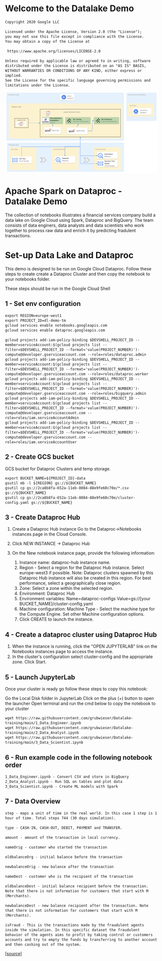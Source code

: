# Welcome to the Datalake Demo 

    Copyright 2020 Google LLC

    Licensed under the Apache License, Version 2.0 (the "License");
    you may not use this file except in compliance with the License.
    You may obtain a copy of the License at

     https://www.apache.org/licenses/LICENSE-2.0

    Unless required by applicable law or agreed to in writing, software
    distributed under the License is distributed on an "AS IS" BASIS,
    WITHOUT WARRANTIES OR CONDITIONS OF ANY KIND, either express or implied.
    See the License for the specific language governing permissions and
    limitations under the License.

![test](assets/Lake_architecture.png)



# Apache Spark on Dataproc - Datalake Demo

The collection of notebooks illustrates a financial services company build a data lake on Google Cloud using Spark, Dataproc and BigQuery. The team consists of data enginers, data analysts and data scientists who work together to process raw data and enrich it by predicting fradulent transactions.

# Set-up Data Lake and Dataproc
This demo is designed to be run on Google Cloud Dataproc. Follow these steps to create create a Dataproc Cluster and then copy the notebook to your notebooks folder.

These steps should be run in the Google Cloud Shell

## 1 - Set env configuration
```
export REGION=europe-west1
export PROJECT_ID=dl-demo-tm
gcloud services enable notebooks.googleapis.com
gcloud services enable dataproc.googleapis.com

gcloud projects add-iam-policy-binding $DEVSHELL_PROJECT_ID --member=serviceAccount:$(gcloud projects list --filter=$DEVSHELL_PROJECT_ID --format='value(PROJECT_NUMBER)')-compute@developer.gserviceaccount.com --role=roles/dataproc.admin
gcloud projects add-iam-policy-binding $DEVSHELL_PROJECT_ID --member=serviceAccount:$(gcloud projects list --filter=$DEVSHELL_PROJECT_ID --format='value(PROJECT_NUMBER)')-compute@developer.gserviceaccount.com --role=roles/dataproc.worker
gcloud projects add-iam-policy-binding $DEVSHELL_PROJECT_ID --member=serviceAccount:$(gcloud projects list --filter=$DEVSHELL_PROJECT_ID --format='value(PROJECT_NUMBER)')-compute@developer.gserviceaccount.com --role=roles/bigquery.admin
gcloud projects add-iam-policy-binding $DEVSHELL_PROJECT_ID --member=serviceAccount:$(gcloud projects list --filter=$DEVSHELL_PROJECT_ID --format='value(PROJECT_NUMBER)')-compute@developer.gserviceaccount.com --role=roles/iam.serviceAccountAdmin
gcloud projects add-iam-policy-binding $DEVSHELL_PROJECT_ID --member=serviceAccount:$(gcloud projects list --filter=$DEVSHELL_PROJECT_ID --format='value(PROJECT_NUMBER)')-compute@developer.gserviceaccount.com --role=roles/iam.serviceAccountUser
```
## 2 - Create GCS bucket
GCS bucket for Dataproc Clusters and temp storage.
```
export BUCKET_NAME=${PROJECT_ID}-data
gsutil mb -l ${REGION} gs://${BUCKET_NAME}
gsutil cp gs://2ca8b8fa-652a-11eb-8084-88e9fe60c70e/*.csv gs://${BUCKET_NAME}
gsutil cp gs://2ca8b8fa-652a-11eb-8084-88e9fe60c70e/cluster-config.yaml gs://${BUCKET_NAME}
```
## 3 - Create Dataproc Hub 

1) Create a Dataproc Hub instance
Go to the Dataproc→Notebooks instances page in the Cloud Console.

2) Click NEW INSTANCE → Dataproc Hub

3) On the New notebook instance page, provide the following information:

    1) Instance name: dataproc-hub instance name.
    2) Region - Select a region for the Dataproc Hub instance. Select europe-west3 if possible. Note: Dataproc clusters spawned by this Dataproc Hub instance will also be created in this region.
    For best performance, select a geographically close region.
    3) Zone: Select a zone within the selected region.
    4) Environment: Dataproc Hub
    5) Environment variables: Name=dataproc-configs Value=gs://[your BUCKET_NAME]/cluster-config.yaml
    6) Machine configuration: Machine Type - Select the machine type for the Compute Engine. Set other Machine configuration options.
    7) Click CREATE to launch the instance.

## 4 - Create a dataproc cluster using Dataproc Hub

1) When the instance is running, click the "OPEN JUPYTERLAB" link on the Notebooks instances page to access the instance.
2) In the cluster's configuration select cluster-config and the appropriate zone. Click Start.


## 5 - Launch JupyterLab
Once your cluster is ready go follow these steps to copy this notebook:

Go the Local Disk folder in JupyterLab
Click on the plus (+) button to open the launcher
Open terminal and run the cmd below to copy the notebook to your cluster
```
wget https://raw.githubusercontent.com/grubwieser/Datalake-training/main/1_Data_Engineer.ipynb
wget https://raw.githubusercontent.com/grubwieser/Datalake-training/main/2_Data_Analyst.ipynb
wget https://raw.githubusercontent.com/grubwieser/Datalake-training/main/3_Data_Scientist.ipynb
```
## 6 - Run example code in the following notebook order 
```
1_Data_Engineer.ipynb - Convert CSV and store in BigQuery 
2_Data_Analyst.ipynb - Run SQL on tables and plot data
3_Data_Scientist.ipynb - Create ML models with Spark
```
## 7 - Data Overview
```
step - maps a unit of time in the real world. In this case 1 step is 1 hour of time. Total steps 744 (30 days simulation).

type - CASH-IN, CASH-OUT, DEBIT, PAYMENT and TRANSFER.

amount - amount of the transaction in local currency.

nameOrig - customer who started the transaction

oldbalanceOrg - initial balance before the transaction

newbalanceOrig - new balance after the transaction

nameDest - customer who is the recipient of the transaction

oldbalanceDest - initial balance recipient before the transaction. Note that there is not information for customers that start with M (Merchants).

newbalanceDest - new balance recipient after the transaction. Note that there is not information for customers that start with M (Merchants).

isFraud - This is the transactions made by the fraudulent agents inside the simulation. In this specific dataset the fraudulent behavior of the agents aims to profit by taking control or customers accounts and try to empty the funds by transferring to another account and then cashing out of the system.
```
[[source]](https://www.kaggle.com/ntnu-testimon/paysim1)
